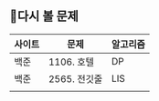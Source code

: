 ## :repeat:다시 볼 문제

| 사이트 | 문제         | 알고리즘 |
| ------ | ------------ | -------- |
| 백준   | 1106. 호텔   | DP       |
| 백준   | 2565. 전깃줄 | LIS      |
|        |              |          |

